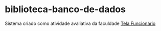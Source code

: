 # biblioteca-banco-de-dados
Sistema criado como atividade avaliativa da faculdade
<a href="tela_funcionario.php" target="_blank">Tela Funcionário</a>
